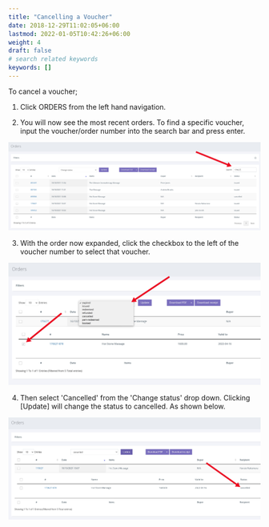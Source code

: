 ```yaml
---
title: "Cancelling a Voucher"
date: 2018-12-29T11:02:05+06:00
lastmod: 2022-01-05T10:42:26+06:00
weight: 4
draft: false
# search related keywords
keywords: []
---
```


To cancel a voucher;

1. Click ORDERS from the left hand navigation.

2. You will now see the most recent orders. To find a specific voucher, input the voucher/order number into the search bar and press enter. 

![image example](img-1.jpg "image")

3. With the order now expanded, click the checkbox to the left of the voucher number to select that voucher.

![image example](img-2.jpg "image")

4. Then select 'Cancelled' from the 'Change status' drop down. Clicking [Update] will change the status to cancelled. As shown below.

![image example](img-3.jpg "image")
